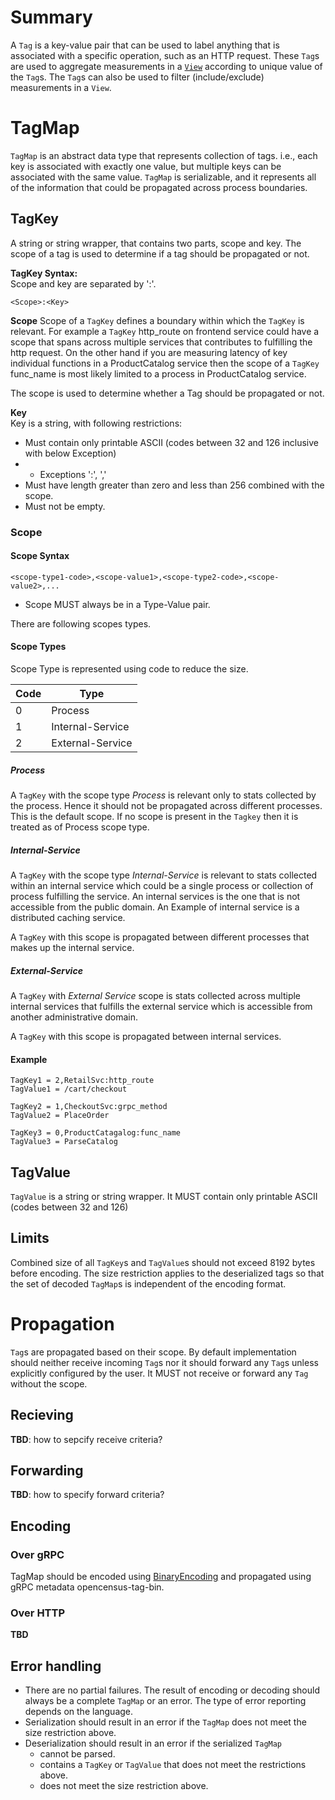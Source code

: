 # Summary
A `Tag` is a key-value pair that can be used to label anything that is associated
with a specific operation, such as an HTTP request. These `Tag`s are used to
aggregate measurements in a [`View`](https://github.com/census-instrumentation/opencensus-specs/blob/master/stats/DataAggregation.md#view) 
according to unique value of the `Tag`s. The `Tag`s can also be used to filter (include/exclude)
measurements in a `View`.

# TagMap 
`TagMap` is an abstract data type that represents collection of tags. 
i.e., each key is associated with exactly one value, but multiple keys can be
associated with the same value.  `TagMap` is serializable, and it represents
all of the information that could be propagated across process boundaries.

## TagKey

A string or string wrapper, that contains two parts, scope and key. The scope
of a tag is used to determine if a tag should be propagated or not.


**TagKey Syntax:**  
Scope and key are separated by ':'.
```
<Scope>:<Key>
```

**Scope**
Scope of a `TagKey` defines a boundary within which the `TagKey` is relevant. For example 
a `TagKey` http_route on frontend service could have a scope that spans across multiple services
that contributes to fulfilling the http request. On the other hand if you are measuring latency
of key individual functions in a ProductCatalog service then the scope of a `TagKey` func_name
is most likely limited to a process in ProductCatalog service.

The scope is used to determine whether a Tag should be propagated or not.

**Key**   
Key is a string, with following restrictions:

- Must contain only printable ASCII (codes between 32 and 126 inclusive with below Exception)
- - Exceptions ':', ','
- Must have length greater than zero and less than 256 combined with the scope.
- Must not be empty.

### Scope

#### Scope Syntax

```
<scope-type1-code>,<scope-value1>,<scope-type2-code>,<scope-value2>,...
```
- Scope MUST always be in a Type-Value pair.

There are following scopes types.

#### Scope Types
Scope Type is represented using code to reduce the size.

| Code | Type  |
|------|-------|
| 0    | Process |
| 1    | Internal-Service|
| 2    | External-Service|


##### Process
A `TagKey` with the scope type *Process* is relevant only to stats collected by the process.
Hence it should not be propagated across different processes. This is the default scope. If no
scope is present in the `Tagkey` then it is treated as of Process scope type.

##### Internal-Service
A `TagKey` with the scope type *Internal-Service* is relevant to stats collected within an
internal service which could be a single process or collection of process fulfilling the service.
An internal services is the one that is not accessible from the public domain.
An Example of internal service is a distributed caching service.

A `TagKey` with this scope is propagated between different processes that makes up the internal
service.


##### External-Service
A `TagKey` with *External Service* scope is stats collected across multiple 
internal services that fulfills the external service which is accessible from another
administrative domain.
 
A `TagKey` with this scope is propagated between internal services.

#### Example

```
TagKey1 = 2,RetailSvc:http_route
TagValue1 = /cart/checkout

TagKey2 = 1,CheckoutSvc:grpc_method
TagValue2 = PlaceOrder

TagKey3 = 0,ProductCatagalog:func_name
TagValue3 = ParseCatalog

```

## TagValue

`TagValue` is a string or string wrapper. It MUST contain only printable ASCII (codes between
32 and 126)


## Limits
Combined size of all `TagKey`s and `TagValue`s should not exceed 8192 bytes before encoding.
The size restriction applies to the deserialized tags so that the set of decoded
 `TagMap`s is independent of the encoding format.


# Propagation

`Tag`s are propagated based on their scope. By default implementation should neither receive
incoming `Tag`s nor it should forward any `Tag`s unless explicitly configured by the user.
It MUST not receive or forward any `Tag` without the scope.

## Recieving  
**TBD**: how to sepcify receive criteria?

## Forwarding
**TBD**: how to specify forward criteria?

## Encoding

### Over gRPC
TagMap should be encoded using [BinaryEncoding](https://github.com/census-instrumentation/opencensus-specs/tree/master/encodings)
and propagated using gRPC metadata opencensus-tag-bin.

### Over HTTP

**TBD**
                                                
## Error handling

- There are no partial failures.  The result of encoding or decoding
  should always be a complete `TagMap` or an error.  The type of error
  reporting depends on the language.
- Serialization should result in an error if the `TagMap` does not meet the
  size restriction above.
- Deserialization should result in an error if the serialized `TagMap`
  - cannot be parsed.
  - contains a `TagKey` or `TagValue` that does not meet the restrictions above.
  - does not meet the size restriction above.
